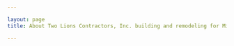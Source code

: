 ```yaml
---

layout: page
title: About Two Lions Contractors, Inc. building and remodeling for Milwaukee, Waukesha and Southeast Wisconsin

---
```

